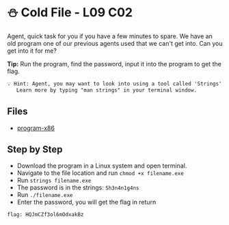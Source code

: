 # ⛄ Cold File - L09 C02

Agent, quick task for you if you have a few minutes to spare. We have an old program one of our previous agents used that we can't get into. Can you get into it for me?

**Tip:** Run the program, find the password, input it into the program to get the flag.

```txt
💡 Hint: Agent, you may want to look into using a tool called 'Strings', it's built into most Linux systems.
   Learn more by typing "man strings" in your terminal window.
```

## Files

- [program-x86](/assets/coldfile1)

## Step by Step

- Download the program in a Linux system and open terminal.
- Navigate to the file location and run `chmod +x filename.exe`
- Run `strings filename.exe`
- The password is in the strings: `Sh3n4n1g4ns`
- Run `./filename.exe`
- Enter the password, you will get the flag in return

`flag: HQJmCZf3ol6mOdxakBz`

